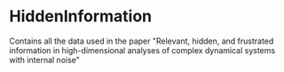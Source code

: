 # HiddenInformation
Contains all the data used in the paper "Relevant, hidden, and frustrated information in high-dimensional analyses of complex dynamical systems with internal noise"
